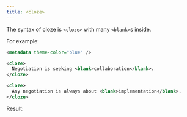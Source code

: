 ```yaml
---
title: <cloze>
---
```


The syntax of cloze is `<cloze>` with many `<blank>`s inside.

For example:

```xml
<metadata theme-color="blue" />

<cloze>
  Negotiation is seeking <blank>collaboration</blank>.
</cloze>

<cloze>
  Any negotiation is always about <blank>implementation</blank>.
</cloze>
```

Result:

<mimor src="cloze-example-1.mimor" />
